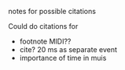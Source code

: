 notes for possible citations

Could do citations for
- footnote MIDI?? 
- cite? 20 ms as separate event
- importance of time in muis

